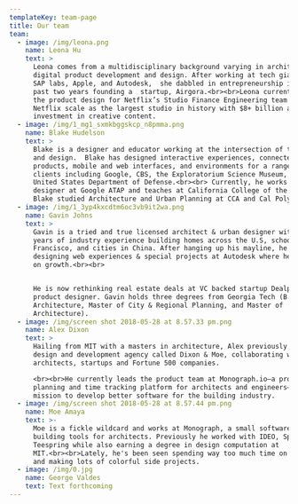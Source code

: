 ```yaml
---
templateKey: team-page
title: Our team
team:
  - image: /img/leona.png
    name: Leona Hu
    text: >
      Leona comes from a multidisciplinary background varying in architecture,
      digital product development and design. After working at tech giants like
      SAP labs, Apple, and Autodesk,  she dabbled in entrepreneurship in the
      past two years founding a  startup, Airgora.<br><br>Leona currently leads
      the product design for Netflix’s Studio Finance Engineering team to help
      Netflix scale as the largest studio in history with $8+ billion annual
      investment in creative content.
  - image: /img/1_mg1_sxmkbggskcp_n8pmma.png
    name: Blake Hudelson
    text: >
      Blake is a designer and educator working at the intersection of technology
      and design.  Blake has designed interactive experiences, connected
      products, mobile and web interfaces, and environments for a range of
      clients including Google, CBS, the Exploratorium Science Museum, and the
      United States Department of Defense.<br><br> Currently, he works as a
      designer at Google ATAP and teaches at California College of the Arts.
      Blake studied Architecture and Urban Planning at CCA and Cal Poly, SLO.
  - image: /img/1_3yp4kxcdtm6oc3vb9it2wa.png
    name: Gavin Johns
    text: >
      Gavin is a tried and true licensed architect & urban designer with 10
      years of industry experience building homes across the U.S, schools in San
      Francisco, and cities in China. After hanging up his mayline, he started
      designing web experiences & special projects at Autodesk where he focused
      on growth.<br><br>


      He is now rethinking real estate deals at VC backed startup Dealpath as a
      product designer. Gavin holds three degrees from Georgia Tech (B.S in
      Architecture, Master of City & Regional Planning, and Master of
      Architecture).
  - image: /img/screen shot 2018-05-28 at 8.57.33 pm.png
    name: Alex Dixon
    text: >
      Hailing from MIT with a masters in architecture, Alex previously ran a
      design and development agency called Dixon & Moe, collaborating with
      architects, startups and Fortune 500 companies.

      <br><br>He currently leads the product team at Monograph.io—a project
      planning and time tracking platform for architects and engineers—with the
      mission to develop better software for the building industry.
  - image: /img/screen shot 2018-05-28 at 8.57.44 pm.png
    name: Moe Amaya
    text: >-
      Moe is a fickle wildcard and works at Monograph, a small software company
      building tools for architects. Previously he worked with IDEO, Spoke, and
      Teespring while also earning a degree in design computation at
      MIT.<br><br>Lately, he's been seen spending way too much time on Twitter
      and making lots of colorful side projects.
  - image: /img/0.jpg
    name: George Valdes
    text: Text forthcoming
---
```


